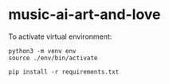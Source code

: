 # music-ai-art-and-love

To activate virtual environment:
```
python3 -m venv env
source ./env/bin/activate

pip install -r requirements.txt
```
